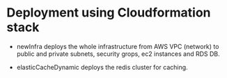 # Deployment using Cloudformation stack

* newInfra deploys the whole infrastructure from AWS VPC (network) to public and private subnets, security grops, ec2 instances and RDS DB.

* elasticCacheDynamic deploys the redis cluster for caching.


